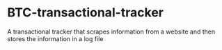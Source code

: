 # BTC-transactional-tracker
A transactional tracker that scrapes information from a  website and then stores the information in a log file
